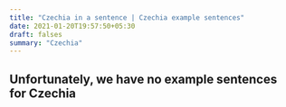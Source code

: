 ```yaml
---
title: "Czechia in a sentence | Czechia example sentences"
date: 2021-01-20T19:57:50+05:30
draft: falses
summary: "Czechia"
---
```

## Unfortunately, we have no example sentences for Czechia                 
